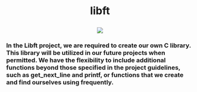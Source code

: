 # <p align ="center"> libft</p>

<p align = "center">
<a href = https://github.com/Hotaruban><img libft = "libft" src = "../../github_profil/42_badges/badges/libftm.png"></a></p>

### In the Libft project, we are required to create our own C library. This library will be utilized in our future projects when permitted. We have the flexibility to include additional functions beyond those specified in the project guidelines, such as get_next_line and printf, or functions that we create and find ourselves using frequently.
